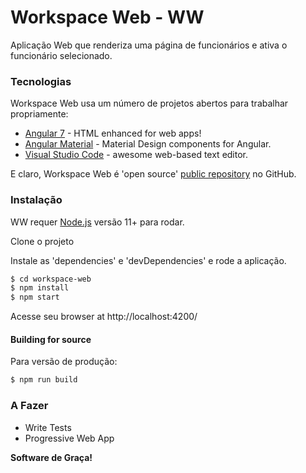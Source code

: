 # Workspace Web - WW

Aplicação Web que renderiza uma página de funcionários e ativa o funcionário selecionado.

### Tecnologias

Workspace Web usa um número de projetos abertos para trabalhar propriamente:

* [Angular 7] - HTML enhanced for web apps!
* [Angular Material] - Material Design components for Angular.
* [Visual Studio Code] - awesome web-based text editor.

E claro, Workspace Web é 'open source' [public repository][ww] no GitHub.

### Instalação

WW requer [Node.js](https://nodejs.org/) versão 11+ para rodar.

Clone o projeto

Instale as 'dependencies' e 'devDependencies' e rode a aplicação.

```sh
$ cd workspace-web
$ npm install
$ npm start
```

Acesse seu browser at http://localhost:4200/

#### Building for source
Para versão de produção:
```sh
$ npm run build
```

### A Fazer

 - Write Tests
 - Progressive Web App

**Software de Graça!**

   [ww]: <https://github.com/pedlop/workspace-web>
   [Visual Studio Code]: <https://code.visualstudio.com/>
   [Angular 7]: <https://angular.io/>
   [Angular Material]: <https://material.angular.io>

